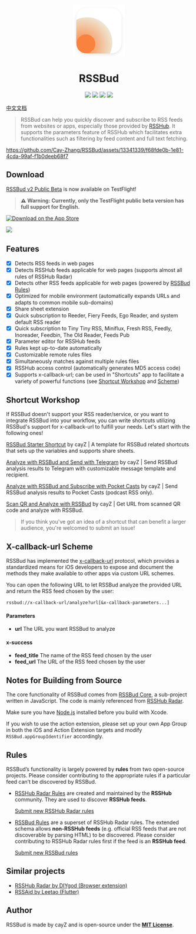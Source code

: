 <div align=center>
<img src="Readme Assets/Icon with Shadow.png" width="140" height="140">
</div>
<h1 align=center>RSSBud</h1>

<p align=center>
<a href="https://developer.apple.com/swift"><img src="https://img.shields.io/badge/swift-5.8-fe562e?style=flat-square"></a>
<a href="https://developer.apple.com/ios"><img src="https://img.shields.io/badge/iOS-15%2B-blue?style=flat-square"></a>
<a href="https://developer.apple.com/macos"><img src="https://img.shields.io/badge/macOS%20(Apple%20Silicon)-12%2B-blue?style=flat-square"></a>
<a href="https://github.com/Cay-Zhang/RSSBud/blob/master/LICENSE"><img src="http://img.shields.io/badge/license-MIT-lightgrey.svg?style=flat-square"></a>
</p>

[中文文档](README.zh-CN.md)

> RSSBud can help you quickly discover and subscribe to RSS feeds from websites or apps, especially those provided by [RSSHub](https://github.com/DIYgod/RSSHub). It supports the parameters feature of RSSHub which facilitates extra functionalities such as filtering by feed content and full text fetching.

https://github.com/Cay-Zhang/RSSBud/assets/13341339/f68fde0b-1e81-4cda-99af-f1b0deeb68f7

## Download
[RSSBud v2 Public Beta](https://testflight.apple.com/join/HxiUd6tx) is now available on TestFlight!

> **⚠️ Warning: Currently, only the TestFlight public beta version has full support for English.**

<a href="https://apps.apple.com/us/app/rssbud/id1531443645?itsct=apps_box_link&itscg=30200"><img src="https://tools.applemediaservices.com/api/badges/download-on-the-app-store/black/en-US?size=250x83&amp;releaseDate=1605052800&h=3dc9b44d4b825017f8746f19cec2b07f" alt="Download on the App Store" width="200"></a>

<img src="https://tools-qr-production.s3.amazonaws.com/output/apple-toolbox/dace82ddc6942d582d27ad4d2ba31d58/c6e9f5d0-cee7-4523-ac64-ca89de19e8dc.png" width="200">

## Features
- [x] Detects RSS feeds in web pages
- [x] Detects RSSHub feeds applicable for web pages (supports almost all rules of RSSHub Radar)
- [x] Detects other RSS feeds applicable for web pages (powered by [RSSBud Rules](#rules))
- [x] Optimized for mobile environment (automatically expands URLs and adapts to common mobile sub-domains)
- [x] Share sheet extension
- [x] Quick subscription to Reeder, Fiery Feeds, Ego Reader, and system default RSS reader
- [x] Quick subscription to Tiny Tiny RSS, Miniflux, Fresh RSS, Feedly, Inoreader, Feedbin, The Old Reader, Feeds Pub
- [x] Parameter editor for RSSHub feeds
- [x] Rules kept up-to-date automatically
- [x] Customizable remote rules files
- [x] Simultaneously matches against multiple rules files
- [x] RSSHub access control (automatically generates MD5 access code)
- [x] Supports x-callback-url; can be used in "Shortcuts" app to facilitate a variety of powerful functions (see [Shortcut Workshop](#shortcut-workshop) and [Scheme](#x-callback-url-scheme))

## Shortcut Workshop
If RSSBud doesn't support your RSS reader/service, or you want to integrate RSSBud into your workflow, you can write shortcuts utilizing RSSBud's support for x-callback-url to fulfill your needs. Let's start with the following ones!

[RSSBud Starter Shortcut](https://www.icloud.com/shortcuts/0db563bf6ca24af296264ebb561e485a) by cayZ | A template for RSSBud related shortcuts that sets up the variables and supports share sheets.

[Analyze with RSSBud and Send with Telegram](https://www.icloud.com/shortcuts/512b781474da4c868113aba21889ab56) by cayZ | Send RSSBud analysis results to Telegram with customizable message template and recipient.

[Analyze with RSSBud and Subscribe with Pocket Casts](https://www.icloud.com/shortcuts/3cf4b0660bfb441c9dabd21e6de523bf) by cayZ | Send RSSBud analysis results to Pocket Casts (podcast RSS only).

[Scan QR and Analyze with RSSBud](https://www.icloud.com/shortcuts/997677502579494881f66d661bb2f773) by cayZ | Get URL from scanned QR code and analyze with RSSBud.

> If you think you've got an idea of a shortcut that can benefit a larger audience, you're welcomed to submit an issue!

## X-callback-url Scheme
RSSBud has implemented the [x-callback-url](http://x-callback-url.com/) protocol, which provides a standardized means for iOS developers to expose and document the methods they make available to other apps via custom URL schemes.

You can open the following URL to let RSSBud analyze the provided URL and return the RSS feed chosen by the user:
```
rssbud://x-callback-url/analyze?url[&x-callback-parameters...]
```

#### Parameters
- **url** The URL you want RSSBud to analyze
#### x-success
- **feed_title** The name of the RSS feed chosen by the user
- **feed_url** The URL of the RSS feed chosen by the user

## Notes for Building from Source
The core functionality of RSSBud comes from [RSSBud Core](https://github.com/Cay-Zhang/RSSBud/tree/main/Shared/Core), a sub-project written in JavaScript. The code is mainly referenced from [RSSHub Radar](https://github.com/DIYgod/RSSHub-Radar).

Make sure you have [Node.js](https://nodejs.org/) installed before you build with Xcode.

If you wish to use the action extension, please set up your own App Group in both the iOS and Action Extension targets and modify `RSSBud.appGroupIdentifier` accordingly.

## Rules
RSSBud’s functionality is largely powered by **rules** from two open-source projects. Please consider contributing to the appropriate rules if a particular feed can’t be discovered by RSSBud.

- [RSSHub Radar Rules](https://rsshub.js.org/build/radar-rules.js) are created and maintained by the **RSSHub** community. They are used to discover **RSSHub feeds**.

    [Submit new RSSHub Radar rules](https://docs.rsshub.app/en/joinus/new-radar.html)

- [RSSBud Rules](https://github.com/Cay-Zhang/RSSBudRules) are a superset of RSSHub Radar rules. The extended schema allows **non-RSSHub feeds** (e.g. official RSS feeds that are not discoverable by parsing HTML) to be discovered. Please consider contributing to RSSHub Radar rules first if the feed is an **RSSHub feed**.

    [Submit new RSSBud rules](https://github.com/Cay-Zhang/RSSBudRules)

## Similar projects
- [RSSHub Radar by DIYgod (Browser extension)](https://github.com/DIYgod/RSSHub-Radar)
- [RSSAid by Leetao (Flutter)](https://github.com/LeetaoGoooo/RSSAid)

## Author
RSSBud is made by cayZ and is open-source under the **[MIT License](https://choosealicense.com/licenses/mit/)**.
